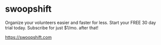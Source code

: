 # swoopshift

Organize your volunteers easier and faster for less. Start your FREE 30 day trial today. Subscribe for just $1/mo. after that!

https://swoopshift.com
